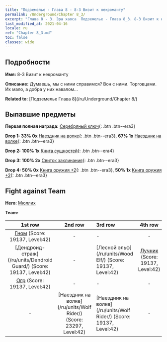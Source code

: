 ```yaml
---
title: "Подземелье - Глава 8 - 8-3 Визит к некроманту"
permalink: /Underground/Chapter 8_3/
excerpt: "Глава 8 - 3. Эра хаоса  Подземелье - Глава 8_3. 8-3 Визит к некроманту"
last_modified_at: 2021-04-16
locale: ru
ref: "Chapter 8_3.md"
toc: false
classes: wide
---
```


## Подробности

 **Имя:** 8-3 Визит к некроманту

 **Описание:** Думаешь, мы с ними справимся? Вон с ними. Торговцами. Их мало, а добра у них навалом...

 **Related to:** [Подземелье Глава 8](/ru/Underground/Chapter 8/)

## Выпавшие предметы

 **Первая полная награда:** [Серебряный ключ](/ru/Items/con_693/){: .btn .btn--era3}

 **Drop 1:** **33% 0x** [Наездник на волке](/ru/Items/unt_218/){: .btn .btn--era3}, **67% 1x** [Наездник на волке](/ru/Items/unt_218/){: .btn .btn--era3}

 **Drop 2:** **100% 1x** [Книга сущностей](/ru/Items/mat_39/){: .btn .btn--era4}

 **Drop 3:** **100% 2x** [Свиток заклинания](/ru/Items/con_694/){: .btn .btn--era3}

 **Drop 4:** **50% 0x** [Книга оружия +2](/ru/Items/mat_32/){: .btn .btn--era3}, **50% 1x** [Книга оружия +2](/ru/Items/mat_32/){: .btn .btn--era3}


## Fight against Team
 **Hero:** [Мюллих](/ru/heroes/Mullich/)

 **Team:**


  | 1st row | 2nd row | 3rd row | 4th row |
  |:----:|:----:|:----|:----:|
  | [Гном](/ru/units/Dwarf/) (Score: 19137, Level:42)  | - | - | - |
  | [Дендроид-страж](/ru/units/Dendroid Guard/) (Score: 19137, Level:42)  | - | [Лесной эльф](/ru/units/Wood Elf/) (Score: 19137, Level:42)  | [Лучник](/ru/units/Marksman/) (Score: 19137, Level:42)  |
  | [Огр](/ru/units/Ogre/) (Score: 19137, Level:42)  | - | - | - |
  | - | [Наездник на волке](/ru/units/Wolf Rider/) (Score: 23297, Level:42)  | [Наездник на волке](/ru/units/Wolf Rider/) (Score: 19137, Level:42)  | - |


